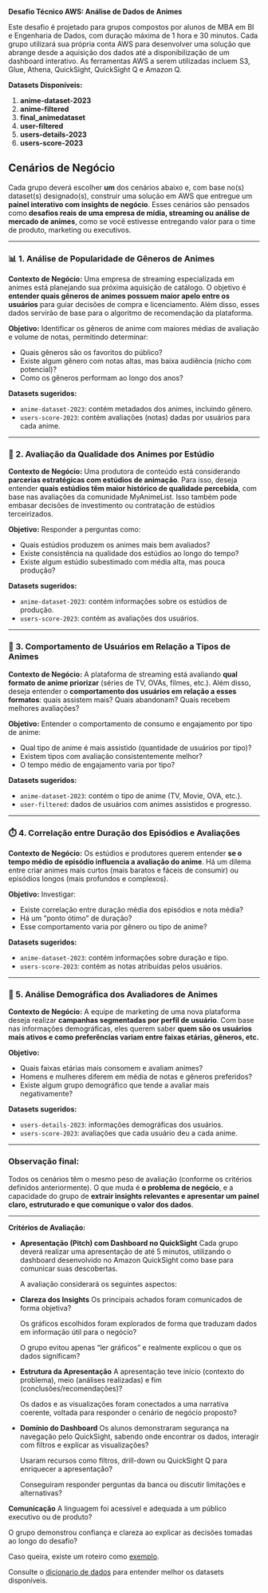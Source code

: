 **Desafio Técnico AWS: Análise de Dados de Animes**

Este desafio é projetado para grupos compostos por alunos de MBA em BI e Engenharia de Dados, com duração máxima de 1 hora e 30 minutos. Cada grupo utilizará sua própria conta AWS para desenvolver uma solução que abrange desde a aquisição dos dados até a disponibilização de um dashboard interativo. As ferramentas AWS a serem utilizadas incluem S3, Glue, Athena, QuickSight, QuickSight Q e Amazon Q.

**Datasets Disponíveis:**

1. **anime-dataset-2023**
2. **anime-filtered**
3. **final_animedataset**
4. **user-filtered**
5. **users-details-2023**
6. **users-score-2023**


## Cenários de Negócio

Cada grupo deverá escolher **um** dos cenários abaixo e, com base no(s) dataset(s) designado(s), construir uma solução em AWS que entregue um **painel interativo com insights de negócio**. Esses cenários são pensados como **desafios reais de uma empresa de mídia, streaming ou análise de mercado de animes**, como se você estivesse entregando valor para o time de produto, marketing ou executivos.

---

### 📊 1. **Análise de Popularidade de Gêneros de Animes**

**Contexto de Negócio:**
Uma empresa de streaming especializada em animes está planejando sua próxima aquisição de catálogo. O objetivo é **entender quais gêneros de animes possuem maior apelo entre os usuários** para guiar decisões de compra e licenciamento. Além disso, esses dados servirão de base para o algoritmo de recomendação da plataforma.

**Objetivo:**
Identificar os gêneros de anime com maiores médias de avaliação e volume de notas, permitindo determinar:
- Quais gêneros são os favoritos do público?
- Existe algum gênero com notas altas, mas baixa audiência (nicho com potencial)?
- Como os gêneros performam ao longo dos anos?

**Datasets sugeridos:**  
- `anime-dataset-2023`: contém metadados dos animes, incluindo gênero.  
- `users-score-2023`: contém avaliações (notas) dadas por usuários para cada anime.

---

### 🏢 2. **Avaliação da Qualidade dos Animes por Estúdio**

**Contexto de Negócio:**
Uma produtora de conteúdo está considerando **parcerias estratégicas com estúdios de animação**. Para isso, deseja entender **quais estúdios têm maior histórico de qualidade percebida**, com base nas avaliações da comunidade MyAnimeList. Isso também pode embasar decisões de investimento ou contratação de estúdios terceirizados.

**Objetivo:**
Responder a perguntas como:
- Quais estúdios produzem os animes mais bem avaliados?
- Existe consistência na qualidade dos estúdios ao longo do tempo?
- Existe algum estúdio subestimado com média alta, mas pouca produção?

**Datasets sugeridos:**  
- `anime-dataset-2023`: contém informações sobre os estúdios de produção.  
- `users-score-2023`: contém as avaliações dos usuários.

---

### 👥 3. **Comportamento de Usuários em Relação a Tipos de Animes**

**Contexto de Negócio:**
A plataforma de streaming está avaliando **qual formato de anime priorizar** (séries de TV, OVAs, filmes, etc.). Além disso, deseja entender o **comportamento dos usuários em relação a esses formatos**: quais assistem mais? Quais abandonam? Quais recebem melhores avaliações?

**Objetivo:**
Entender o comportamento de consumo e engajamento por tipo de anime:
- Qual tipo de anime é mais assistido (quantidade de usuários por tipo)?
- Existem tipos com avaliação consistentemente melhor?
- O tempo médio de engajamento varia por tipo?

**Datasets sugeridos:**  
- `anime-dataset-2023`: contém o tipo de anime (TV, Movie, OVA, etc.).  
- `user-filtered`: dados de usuários com animes assistidos e progresso.

---

### ⏱️ 4. **Correlação entre Duração dos Episódios e Avaliações**

**Contexto de Negócio:**
Os estúdios e produtores querem entender **se o tempo médio de episódio influencia a avaliação do anime**. Há um dilema entre criar animes mais curtos (mais baratos e fáceis de consumir) ou episódios longos (mais profundos e complexos).

**Objetivo:**
Investigar:
- Existe correlação entre duração média dos episódios e nota média?
- Há um “ponto ótimo” de duração?
- Esse comportamento varia por gênero ou tipo de anime?

**Datasets sugeridos:**  
- `anime-dataset-2023`: contém informações sobre duração e tipo.  
- `users-score-2023`: contém as notas atribuídas pelos usuários.

---

### 🧬 5. **Análise Demográfica dos Avaliadores de Animes**

**Contexto de Negócio:**
A equipe de marketing de uma nova plataforma deseja realizar **campanhas segmentadas por perfil de usuário**. Com base nas informações demográficas, eles querem saber **quem são os usuários mais ativos e como preferências variam entre faixas etárias, gêneros, etc.**

**Objetivo:**
- Quais faixas etárias mais consomem e avaliam animes?
- Homens e mulheres diferem em média de notas e gêneros preferidos?
- Existe algum grupo demográfico que tende a avaliar mais negativamente?

**Datasets sugeridos:**  
- `users-details-2023`: informações demográficas dos usuários.  
- `users-score-2023`: avaliações que cada usuário deu a cada anime.

---

### Observação final:

Todos os cenários têm o mesmo peso de avaliação (conforme os critérios definidos anteriormente). O que muda é **o problema de negócio**, e a capacidade do grupo de **extrair insights relevantes e apresentar um painel claro, estruturado e que comunique o valor dos dados**.

---

**Critérios de Avaliação:**

- **Apresentação (Pitch) com Dashboard no QuickSight**
    Cada grupo deverá realizar uma apresentação de até 5 minutos, utilizando o dashboard desenvolvido no Amazon QuickSight como base para comunicar suas descobertas.

    A avaliação considerará os seguintes aspectos:

- **Clareza dos Insights** 
    Os principais achados foram comunicados de forma objetiva?

    Os gráficos escolhidos foram explorados de forma que traduzam dados em informação útil para o negócio?

    O grupo evitou apenas “ler gráficos” e realmente explicou o que os dados significam?

- **Estrutura da Apresentação**
    A apresentação teve início (contexto do problema), meio (análises realizadas) e fim (conclusões/recomendações)?

    Os dados e as visualizações foram conectados a uma narrativa coerente, voltada para responder o cenário de negócio proposto?

- **Domínio do Dashboard**
    Os alunos demonstraram segurança na navegação pelo QuickSight, sabendo onde encontrar os dados, interagir com filtros e explicar as visualizações?

    Usaram recursos como filtros, drill-down ou QuickSight Q para enriquecer a apresentação?

    Conseguiram responder perguntas da banca ou discutir limitações e alternativas?

**Comunicação**
A linguagem foi acessível e adequada a um público executivo ou de produto?

O grupo demonstrou confiança e clareza ao explicar as decisões tomadas ao longo do desafio?


Caso queira, existe um roteiro como [exemplo](/roteiro_pitch_quicksight.md).

Consulte o [dicionario de dados](/dicionario/README.md) para entender melhor os datasets disponíveis.